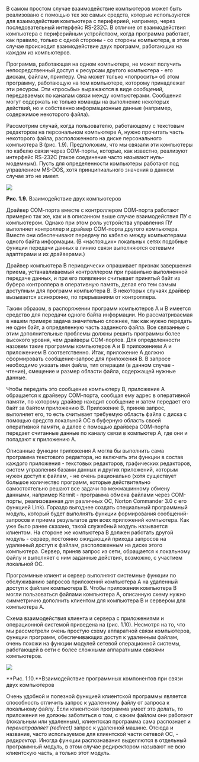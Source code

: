 ﻿В самом простом случае взаимодействие компьютеров может быть реализовано с помощью тех же самых средств, которые используются для взаимодействия компьютера с периферией, например, через последовательный интерфейс RS-232C. В отличие от взаимодействия компьютера с периферийным устройством, когда программа работает, как правило, только с одной стороны - со стороны компьютера, в этом случае происходит взаимодействие двух программ, работающих на каждом из компьютеров. 

Программа, работающая на одном компьютере, не может получить непосредственный доступ к ресурсам другого компьютера - его дискам, файлам, принтеру. Она может только «попросить» об этом программу, работающую на том компьютере, которому принадлежат эти ресурсы. Эти «просьбы» выражаются в виде *сообщений*, передаваемых по каналам связи между компьютерами. Сообщения могут содержать не только команды на выполнение некоторых действий, но и собственно информационные данные (например, содержимое некоторого файла). 

Рассмотрим случай, когда пользователю, работающему с текстовым редактором на персональном компьютере А, нужно прочитать часть некоторого файла, расположенного на диске персонального компьютера В (рис. 1.9). Предположим, что мы связали эти компьютеры по кабелю связи через СОМ-порты, которые, как известно, реализуют интерфейс RS-232C (такое соединение часто называют нуль-модемным). Пусть для определенности компьютеры работают под управлением MS-DOS, хотя принципиального значения в данном случае это не имеет. 

![](Aspose.Words.b9f3cac5-5cfb-431c-969c-a90cf80f50e4.001.png)

**Рис. 1.9.** Взаимодействие двух компьютеров 

Драйвер СОМ-порта вместе с контроллером СОМ-порта работают примерно так же, как и в описанном выше случае взаимодействия ПУ с компьютером. Однако при этом роль устройства управления ПУ выполняет контроллер и драйвер СОМ-порта другого компьютера. Вместе они обеспечивают передачу по кабелю между компьютерами одного байта информации. (В «настоящих» локальных сетях подобные функции передачи данных в линию связи выполняются сетевыми адаптерами и их драйверами.) 

Драйвер компьютера В периодически опрашивает признак завершения приема, устанавливаемый контроллером при правильно выполненной передаче данных, и при его появлении считывает принятый байт из буфера контроллера в оперативную память, делая его тем самым доступным для программ компьютера В. В некоторых случаях драйвер вызывается асинхронно, по прерываниям от контроллера. 

Таким образом, в распоряжении программ компьютеров А и В имеется средство для передачи одного байта информации. Но рассматриваемая в нашем примере задача значительно сложнее, так как нужно передать не один байт, а определенную часть заданного файла. Все связанные с этим дополнительные проблемы должны решить программы более высокого уровня, чем драйверы СОМ-портов. Для определенности назовем такие программы компьютеров А и В приложением А и приложением В соответственно. Итак, приложение А должно сформировать сообщение-запрос для приложения В. В запросе необходимо указать имя файла, тип операции (в данном случае - чтение), смещение и размер области файла, содержащей нужные данные. 

Чтобы передать это сообщение компьютеру В, приложение А обращается к драйверу СОМ-порта, сообщая ему адрес в оперативной памяти, по которому драйвер находит сообщение и затем передает его байт за байтом приложению В. Приложение В, приняв запрос, выполняет его, то есть считывает требуемую область файла с диска с помощью средств локальной ОС в буферную область своей оперативной памяти, а далее с помощью драйвера СОМ-порта передает считанные данные по каналу связи в компьютер А, где они и попадают к приложению А. 

Описанные функции приложения А могла бы выполнить сама программа текстового редактора, но включать эти функции в состав каждого приложения - текстовых редакторов, графических редакторов, систем управления базами данных и других приложений, которым нужен доступ к файлам, - не очень рационально (хотя существует большое количество программ, которые действительно самостоятельно решают все задачи по межмашинному обмену данными, например Kermit - программа обмена файлами через СОМ-порты, реализованная для различных ОС, Norton Commander 3.0 с его функцией Link). Гораздо выгоднее создать специальный программный модуль, который будет выполнять функции формирования сообщений-запросов и приема результатов для всех приложений компьютера. Как уже было ранее сказано, такой служебный модуль называется клиентом. На стороне же компьютера В должен работать другой модуль - сервер, постоянно ожидающий прихода запросов на удаленный доступ к файлам, расположенным на диске этого компьютера. Сервер, приняв запрос из сети, обращается к локальному файлу и выполняет с ним заданные действия, возможно, с участием локальной ОС. 

Программные клиент и сервер выполняют системные функции по обслуживанию запросов приложений компьютера А на удаленный доступ к файлам компьютера В. Чтобы приложения компьютера В могли пользоваться файлами компьютера А, описанную схему нужно симметрично дополнить клиентом для компьютера В и сервером для компьютера А. 

Схема взаимодействия клиента и сервера с приложениями и операционной системой приведена на (рис. 1.10). Несмотря на то, что мы рассмотрели очень простую схему аппаратной связи компьютеров, функции программ, обеспечивающих доступ к удаленным файлам, очень похожи на функции модулей сетевой операционной системы, работающей в сети с более сложными аппаратными связями компьютеров. 

![](Aspose.Words.b9f3cac5-5cfb-431c-969c-a90cf80f50e4.002.png)

**Рис. 1.10.**Взаимодействие программных компонентов при связи двух компьютеров  

Очень удобной и полезной функцией клиентской программы является способность отличить запрос к удаленному файлу от запроса к локальному файлу. Если клиентская программа умеет это делать, то приложения не должны заботиться о том, с каким файлом они работают (локальным или удаленным), клиентская программа сама распознает и *перенаправляет (redirect)* запрос к удаленной машине. Отсюда и название, часто используемое для клиентской части сетевой ОС, - *редиректор*. Иногда функции распознавания выделяются в отдельный программный модуль, в этом случае редиректором называют не всю клиентскую часть, а только этот модуль. 
